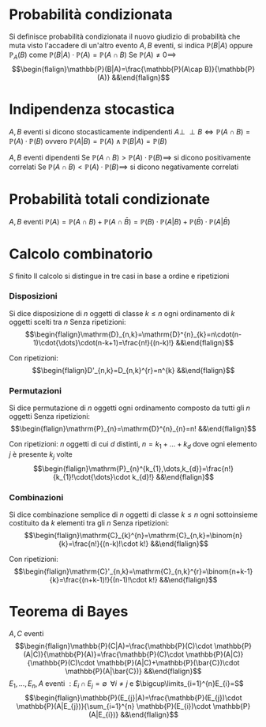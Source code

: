 # Probabilità condizionata
Si definisce probabilità condizionata il nuovo giudizio di probabilità che muta visto l'accadere di un'altro evento
$A,B$ eventi, si indica $\mathbb{P}(B|A)$ oppure $\mathbb{P}_{A}(B)$ come $\mathbb{P}(B|A)\cdot \mathbb{P}(A)=\mathbb{P}(A\cap B)$
Se $\mathbb{P}(A)\neq0\implies$
$$\begin{flalign}\mathbb{P}(B|A)=\frac{\mathbb{P}(A\cap B)}{\mathbb{P}(A)} &&\end{flalign}$$

# Indipendenza stocastica
$A,B$ eventi si dicono stocasticamente indipendenti $A\perp \!\!\! \perp B\iff \mathbb{P}(A\cap B)=\mathbb{P}(A)\cdot \mathbb{P}(B)$ ovvero $\mathbb{P}(A|B)=\mathbb{P}(A)\land \mathbb{P}(B|A)=\mathbb{P}(B)$

$A,B$ eventi dipendenti
Se $\mathbb{P}(A\cap B)>\mathbb{P}(A)\cdot \mathbb{P}(B)\implies$ si dicono positivamente correlati
Se $\mathbb{P}(A\cap B)<\mathbb{P}(A)\cdot \mathbb{P}(B)\implies$ si dicono negativamente correlati

# Probabilità totali condizionate
$A,B$ eventi
$\mathbb{P}(A)=\mathbb{P}(A\cap B)+\mathbb{P}(A\cap \bar{B})=\mathbb{P}(B)\cdot \mathbb{P}(A|B)+\mathbb{P}(\bar{B})\cdot \mathbb{P}(A|\bar{B})$

# Calcolo combinatorio
$S$ finito
Il calcolo si distingue in tre casi in base a ordine e ripetizioni

### Disposizioni
Si dice disposizione di $n$ oggetti di classe $k\leq n$ ogni ordinamento di $k$ oggetti scelti tra $n$
Senza ripetizioni:
$$\begin{flalign}\mathrm{D}_{n,k}=\mathrm{D}^{n}_{k}=n\cdot(n-1)\cdot{\dots}\cdot(n-k+1)=\frac{n!}{(n-k)!} &&\end{flalign}$$

Con ripetizioni:
$$\begin{flalign}D'_{n,k}=D_{n,k}^{r}=n^{k} &&\end{flalign}$$

### Permutazioni
Si dice permutazione di $n$ oggetti ogni ordinamento composto da tutti gli $n$ oggetti
Senza ripetizioni:
$$\begin{flalign}\mathrm{P}_{n}=\mathrm{D}^{n}_{n}=n! &&\end{flalign}$$

Con ripetizioni:
$n$ oggetti di cui $d$ distinti, $n=k_{1}+{\dots}+k_{d}$ dove ogni elemento $j$ è presente $k_{j}$ volte
$$\begin{flalign}\mathrm{P}_{n}^{k_{1},\dots,k_{d}}=\frac{n!}{k_{1}!\cdot{\dots}\cdot k_{d}!} &&\end{flalign}$$

### Combinazioni
Si dice combinazione semplice di $n$ oggetti di classe $k\leq n$ ogni sottoinsieme costituito da $k$ elementi tra gli $n$
Senza ripetizioni:
$$\begin{flalign}\mathrm{C}_{k}^{n}=\mathrm{C}_{n,k}=\binom{n}{k}=\frac{n!}{(n-k)!\cdot k!} &&\end{flalign}$$

Con ripetizioni:
$$\begin{flalign}\mathrm{C}'_{n,k}=\mathrm{C}_{n,k}^{r}=\binom{n+k-1}{k}=\frac{(n+k-1)!}{(n-1)!\cdot k!} &&\end{flalign}$$

# Teorema di Bayes
$A,C$ eventi
$$\begin{flalign}\mathbb{P}(C|A)=\frac{\mathbb{P}(C)\cdot \mathbb{P}(A|C)}{\mathbb{P}(A)}=\frac{\mathbb{P}(C)\cdot \mathbb{P}(A|C)}{\mathbb{P}(C)\cdot \mathbb{P}(A|C)+\mathbb{P}(\bar{C})\cdot \mathbb{P}(A|\bar{C})} &&\end{flalign}$$
$E_{1},\dots,E_{n},A$ eventi $:E_{i}\cap E_{j}=\emptyset\;\;\forall i\neq j$ e $\bigcup\limits_{i=1}^{n}E_{i}=S$
$$\begin{flalign}\mathbb{P}(E_{j}|A)=\frac{\mathbb{P}(E_{j})\cdot \mathbb{P}(A|E_{j})}{\sum_{i=1}^{n} \mathbb{P}(E_{i})\cdot \mathbb{P}(A|E_{i})} &&\end{flalign}$$
